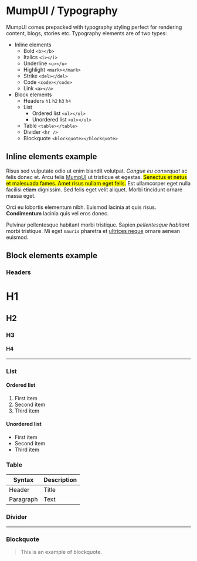 # MumpUI / Typography

MumpUI comes prepacked with typography styling perfect for rendering content, blogs, stories etc. Typography elements are of two types:

- Inline elements
  - Bold `<b></b>`
  - Italics `<i></i>`
  - Underline `<u></u>`
  - Highlight `<mark></mark>`
  - Strike `<del></del>`
  - Code `<code></code>`
  - Link `<a></a>`
- Block elements
  - Headers `h1` `h2` `h3` `h4`
  - List
    - Ordered list `<ol></ol>`
    - Unordered list `<ul></ul>`
  - Table `<table></table>`
  - Divider `<hr />`
  - Blockquote `<blockquote></blockquote>`

## Inline elements example

Risus sed vulputate odio ut enim blandit volutpat. <em>Congue eu consequat</em> ac felis donec et. Arcu felis [MumpUI](https://neilveil.github.io/mumpui) ut tristique et egestas. <mark>Senectus et netus et malesuada fames. Amet risus nullam eget felis.</mark> Est ullamcorper eget nulla facilisi <del>etiam</del> dignissim. Sed felis eget velit aliquet. Morbi tincidunt ornare massa eget.

Orci eu lobortis elementum nibh. Euismod lacinia at quis risus. <b>Condimentum</b> lacinia quis vel eros donec.

Pulvinar pellentesque habitant morbi tristique. Sapien <i>pellentesque habitant</i> morbi tristique. Mi eget `mauris` pharetra et <u>ultrices neque</u> ornare aenean euismod.

## Block elements example

### Headers

# H1

## H2

### H3

#### H4

---

### List

#### Ordered list

1. First item
2. Second item
3. Third item

#### Unordered list

- First item
- Second item
- Third item

### Table

| Syntax    | Description |
| --------- | ----------- |
| Header    | Title       |
| Paragraph | Text        |

### Divider

---

### Blockquote

> This is an example of blockquote.
